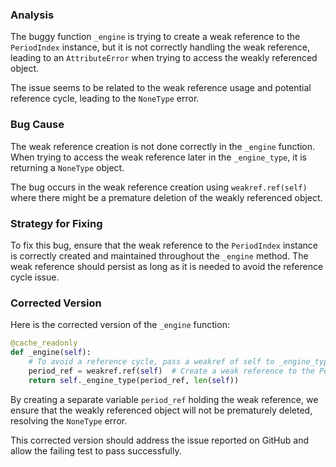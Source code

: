 ### Analysis
The buggy function `_engine` is trying to create a weak reference to the `PeriodIndex` instance, but it is not correctly handling the weak reference, leading to an `AttributeError` when trying to access the weakly referenced object.

The issue seems to be related to the weak reference usage and potential reference cycle, leading to the `NoneType` error.

### Bug Cause
The weak reference creation is not done correctly in the `_engine` function. When trying to access the weak reference later in the `_engine_type`, it is returning a `NoneType` object.

The bug occurs in the weak reference creation using `weakref.ref(self)` where there might be a premature deletion of the weakly referenced object.

### Strategy for Fixing
To fix this bug, ensure that the weak reference to the `PeriodIndex` instance is correctly created and maintained throughout the `_engine` method. The weak reference should persist as long as it is needed to avoid the reference cycle issue.

### Corrected Version
Here is the corrected version of the `_engine` function:

```python
@cache_readonly
def _engine(self):
    # To avoid a reference cycle, pass a weakref of self to _engine_type.
    period_ref = weakref.ref(self)  # Create a weak reference to the PeriodIndex instance
    return self._engine_type(period_ref, len(self))
```

By creating a separate variable `period_ref` holding the weak reference, we ensure that the weakly referenced object will not be prematurely deleted, resolving the `NoneType` error.

This corrected version should address the issue reported on GitHub and allow the failing test to pass successfully.